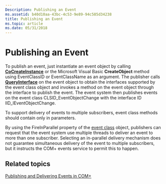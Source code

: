 ```yaml
---
Description: Publishing an Event
ms.assetid: b40d10aa-43bc-4c53-9e89-94c585d34238
title: Publishing an Event
ms.topic: article
ms.date: 05/31/2018
---
```


# Publishing an Event

To publish an event, just instantiate an event object by calling [**CoCreateInstance**](https://docs.microsoft.com/windows/desktop/api/combaseapi/nf-combaseapi-cocreateinstance) or the Microsoft Visual Basic **CreateObject** method using EventClassID or EventClassName as an argument. The publisher calls [**QueryInterface**](https://docs.microsoft.com/windows/desktop/api/unknwn/nf-unknwn-iunknown-queryinterface(q_)) on the event object to obtain the interfaces supported by the event class object and invokes a method on the event object through the interface to publish the event. The event system then publishes events on the event class CLSID\_EventObjectChange with the interface ID IID\_IEventObjectChange.

To support delivery of events to multiple subscribers, event class methods should contain only in parameters.

By using the FireInParallel property of the [event class](the-com--event-class-object.md) object, publishers can request that the event system use multiple threads to deliver an event to more than one subscriber. Selecting an in-parallel delivery mechanism does not guarantee simultaneous delivery of the event to multiple subscribers, but it instructs the COM+ events service to permit this to happen.

## Related topics

<dl> <dt>

[Publishing and Delivering Events in COM+](publishing-and-delivering-events-in-com-.md)
</dt> </dl>

 

 




